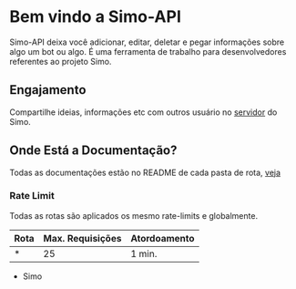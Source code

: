 <!-- # Simo API (Não pública)

Simo API é uma API referente ao servidor da comunidade [Simo](https://discord.gg/tUYhTcAHnt). Especialmente feita para o desenvolvimento do site da botlist do [Simo](https://github.com/Simo-Workspace/Botlist-Website).

## Exemplos

Use os exemplos de cada [pasta](src/controllers/) de handlers.

## EndPoints & Headers

-   Endpoints: Atualmente com 4 (quatro) endpoints, `/api/bots/:id/:method/:user`, `/api/users/:id`, `/api/guilds/:id/:method` e `/api/auth/:method`.
-   Headers: O `header` sempre deve conter o cabeçalho `authorization` (sensitive case) com a autorização para utilizar a API, se não lançará um erro 401.

## Status Code

Veja todos os status code usados no arquivo de [status](src/controllers/status-code.json) de erros.

## Rate Limit

Todas as rotas são aplicados rate-limits.

| Rota | Max | Atordoamento |
| ---- | --- | ------------ |
| \*   | 25  | Nenhum       |
 -->

# Bem vindo a Simo-API

Simo-API deixa você adicionar, editar, deletar e pegar informações sobre algo um bot ou algo. É uma ferramenta de trabalho para desenvolvedores referentes ao projeto Simo.

## Engajamento

Compartilhe ideias, informações etc com outros usuário no [servidor](https://discord.gg/tUYhTcAHnt) do Simo.

## Onde Está a Documentação?

Todas as documentações estão no README de cada pasta de rota, [veja](/src/routers/)

### Rate Limit

Todas as rotas são aplicados os mesmo rate-limits e globalmente.

| Rota | Max. Requisições | Atordoamento |
| ---- | ---------------- | ------------ |
| \*   | 25               | 1 min.       |

-   Simo
